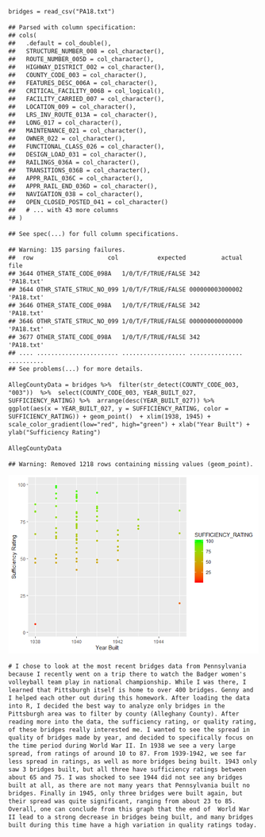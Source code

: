     bridges = read_csv("PA18.txt")

    ## Parsed with column specification:
    ## cols(
    ##   .default = col_double(),
    ##   STRUCTURE_NUMBER_008 = col_character(),
    ##   ROUTE_NUMBER_005D = col_character(),
    ##   HIGHWAY_DISTRICT_002 = col_character(),
    ##   COUNTY_CODE_003 = col_character(),
    ##   FEATURES_DESC_006A = col_character(),
    ##   CRITICAL_FACILITY_006B = col_logical(),
    ##   FACILITY_CARRIED_007 = col_character(),
    ##   LOCATION_009 = col_character(),
    ##   LRS_INV_ROUTE_013A = col_character(),
    ##   LONG_017 = col_character(),
    ##   MAINTENANCE_021 = col_character(),
    ##   OWNER_022 = col_character(),
    ##   FUNCTIONAL_CLASS_026 = col_character(),
    ##   DESIGN_LOAD_031 = col_character(),
    ##   RAILINGS_036A = col_character(),
    ##   TRANSITIONS_036B = col_character(),
    ##   APPR_RAIL_036C = col_character(),
    ##   APPR_RAIL_END_036D = col_character(),
    ##   NAVIGATION_038 = col_character(),
    ##   OPEN_CLOSED_POSTED_041 = col_character()
    ##   # ... with 43 more columns
    ## )

    ## See spec(...) for full column specifications.

    ## Warning: 135 parsing failures.
    ##  row                     col           expected          actual       file
    ## 3644 OTHER_STATE_CODE_098A   1/0/T/F/TRUE/FALSE 342             'PA18.txt'
    ## 3644 OTHR_STATE_STRUC_NO_099 1/0/T/F/TRUE/FALSE 000000003000002 'PA18.txt'
    ## 3646 OTHER_STATE_CODE_098A   1/0/T/F/TRUE/FALSE 342             'PA18.txt'
    ## 3646 OTHR_STATE_STRUC_NO_099 1/0/T/F/TRUE/FALSE 000000000000000 'PA18.txt'
    ## 3677 OTHER_STATE_CODE_098A   1/0/T/F/TRUE/FALSE 342             'PA18.txt'
    ## .... ....................... .................. ............... ..........
    ## See problems(...) for more details.

    AllegCountyData = bridges %>%  filter(str_detect(COUNTY_CODE_003, "003"))  %>%  select(COUNTY_CODE_003, YEAR_BUILT_027, SUFFICIENCY_RATING) %>%  arrange(desc(YEAR_BUILT_027)) %>% ggplot(aes(x = YEAR_BUILT_027, y = SUFFICIENCY_RATING, color = SUFFICIENCY_RATING)) + geom_point()  + xlim(1938, 1945) + scale_color_gradient(low="red", high="green") + xlab("Year Built") + ylab("Sufficiency Rating")

    AllegCountyData

    ## Warning: Removed 1218 rows containing missing values (geom_point).

![](README_files/figure-markdown_strict/bridges-1.png)

    # I chose to look at the most recent bridges data from Pennsylvania because I recently went on a trip there to watch the Badger women's volleyball team play in national championship. While I was there, I learned that Pittsburgh itself is home to over 400 bridges. Genny and I helped each other out during this homework. After loading the data into R, I decided the best way to analyze only bridges in the Pittsburgh area was to filter by county (Alleghany County). After reading more into the data, the sufficiency rating, or quality rating, of these bridges really interested me. I wanted to see the spread in quality of bridges made by year, and decided to specifically focus on the time period during World War II. In 1938 we see a very large spread, from ratings of around 10 to 87. From 1939-1942, we see far less spread in ratings, as well as more bridges being built. 1943 only saw 3 bridges built, but all three have sufficiency ratings between about 65 and 75. I was shocked to see 1944 did not see any bridges built at all, as there are not many years that Pennsylvania built no bridges. Finally in 1945, only three bridges were built again, but their spread was quite significant, ranging from about 23 to 85. Overall, one can conclude from this graph that the end of  World War II lead to a strong decrease in bridges being built, and many bridges built during this time have a high variation in quality ratings today.
